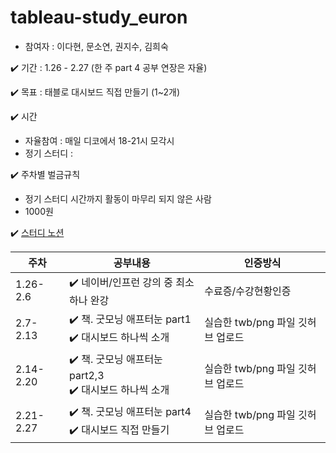 # tableau-study_euron

* 참여자 : 이다현, 문소연, 권지수, 김희숙 

✔️ 기간 : 1.26 - 2.27 (한 주 part 4 공부 연장은 자율) 

✔️ 목표 : 태블로 대시보드 직접 만들기 (1~2개)

✔️ 시간 
  * 자율참여 : 매일 디코에서 18-21시 모각시 
  * 정기 스터디 : 

✔️ 주차별 벌금규칙
   * 정기 스터디 시간까지 활동이 마무리 되지 않은 사람
   * 1000원 

✔️ [스터디 노션](https://manywisdomhope.notion.site/tableau-b6dd612938f445fdbc0c6244ba735d3d)


|주차|공부내용|인증방식|
|---|---|---|
|1.26-2.6| ✔️  네이버/인프런 강의 중 최소 하나 완강 <br/> | 수료증/수강현황인증 |
|2.7-2.13| ✔️  책. 굿모닝 애프터눈 part1 <br/> ✔️ 대시보드 하나씩 소개 | 실습한 twb/png 파일 깃허브 업로드 |
|2.14-2.20| ✔️  책. 굿모닝 애프터눈 part2,3 <br/> ✔️ 대시보드 하나씩 소개 | 실습한 twb/png 파일 깃허브 업로드   |
|2.21-2.27| ✔️  책. 굿모닝 애프터눈 part4 <br/> ✔️ 대시보드 직접 만들기 | 실습한 twb/png 파일 깃허브 업로드   |

